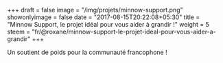 +++
draft = false
image = "/img/projets/minnow-support.png"
showonlyimage = false
date = "2017-08-15T20:22:08+05:30"
title = "Minnow Support, le projet idéal pour vous aider à grandir !"
weight = 5
steem = "fr/@roxane/minnow-support-le-projet-ideal-pour-vous-aider-a-grandir"
+++

Un soutient de poids pour la communauté francophone !

<!--more-->
